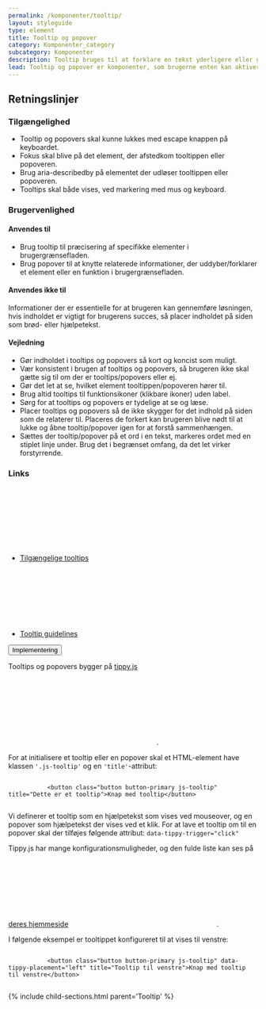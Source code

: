 ```yaml
---
permalink: /komponenter/tooltip/
layout: styleguide
type: element
title: Tooltip og popover
category: Komponenter_category
subcategory: Komponenter
description: Tooltip bruges til at forklare en tekst yderligere eller give mere information, som ikke umiddelbart er nødvendig.
lead: Tooltip og popover er komponenter, som brugerne enten kan aktiverer eller fører musen hen over for at få en kort forklaring på indhold, ord eller begreber.  
---
```

<article>
    <section>
        <h2 class="h3">Retningslinjer</h2>
        <h3 class="h4">Tilgængelighed</h3>
        <ul>
            <li>Tooltip og popovers skal kunne lukkes med escape knappen på keyboardet.</li>
            <li>Fokus skal blive på det element, der afstedkom tooltippen eller popoveren.</li>
            <li>Brug aria-describedby på elementet der udløser tooltippen eller popoveren.</li>
            <li>Tooltips skal både vises, ved markering med mus og keyboard.</li>
        </ul>
        <h3 class="h4">Brugervenlighed</h3>
        <h4 class="h5">Anvendes til</h4>
        <ul>
            <li>Brug tooltip til præcisering af specifikke elementer i brugergrænsefladen.</li>
            <li>Brug popover til at knytte relaterede informationer, der uddyber/forklarer et element eller en funktion i brugergrænsefladen.</li>
        </ul>
        <h4 class="h5">Anvendes ikke til</h4>
        <p>Informationer der er essentielle for at brugeren kan gennemføre løsningen, hvis indholdet er vigtigt for brugerens succes, så placer indholdet på siden som brød- eller hjælpetekst.</p>
        <h4 class="h5">Vejledning</h4>
        <ul>
            <li>Gør indholdet i tooltips og popovers så kort og koncist som muligt.</li>
            <li>Vær konsistent i brugen af tooltips og popovers, så brugeren ikke skal gætte sig til om der er tooltips/popovers eller ej.</li>
            <li>Gør det let at se, hvilket element tooltippen/popoveren hører til.</li>
            <li>Brug altid tooltips til funktionsikoner (klikbare ikoner) uden label.</li>
            <li>Sørg for at tooltips og popovers er tydelige at se og læse.</li>
            <li>Placer tooltips og popovers så de ikke skygger for det indhold på siden som de relaterer til. Placeres de forkert kan brugeren blive nødt til at lukke og åbne tooltip/popover igen for at forstå sammenhængen.</li>
            <li>Sættes der tooltip/popover på et ord i en tekst, markeres ordet med en stiplet linje under. Brug det i begrænset omfang, da det let virker forstyrrende.</li>
        </ul>
        <h3 class="h5">Links</h3>
        <ul class="nobullet-list">
            <li><a href="https://w3c.github.io/aria-practices/#tooltip" class="icon-link">Tilgængelige tooltips<svg class="icon-svg"><use xlink:href="#open-in-new"></use></svg></a></li>
            <li><a href="https://www.nngroup.com/articles/tooltip-guidelines/" class="icon-link">Tooltip guidelines<svg class="icon-svg"><use xlink:href="#open-in-new"></use></svg></a></li>
        </ul>
    </section>
</article>

<div class="accordion-bordered mt-7">
  <button class="button-unstyled accordion-button" aria-expanded="false" aria-controls="tooltip-code-doc">
    Implementering
  </button>
  <div id="tooltip-code-doc" class="accordion-content">
     <section>
       <p>Tooltips og popovers bygger på <a href="https://atomiks.github.io/tippyjs/" class="icon-link">tippy.js<svg class="icon-svg"><use xlink:href="#open-in-new"></use></svg></a>.</p>
       <p>For at initialisere et tooltip eller en popover skal et HTML-element have klassen <code>'.js-tooltip'</code> og en <code>'title'</code>-attribut:</p>
       <div class="code-highlight">
         <code>
           &lt;button class="button button-primary js-tooltip" title="Dette er et tooltip"&gt;Knap med tooltip&lt;/button&gt;	
         </code> 
       </div>
       <p>Vi definerer et tooltip som en hjælpetekst som vises ved mouseover, og en popover som hjælpetekst der vises ved et klik. For at lave et tooltip om til en popover skal der tilføjes følgende attribut: <code>data-tippy-trigger="click"</code></p>
       <p>Tippy.js har mange konfigurationsmuligheder, og den fulde liste kan ses på <a href="https://atomiks.github.io/tippyjs/" class="icon-link">deres hjemmeside<svg class="icon-svg"><use xlink:href="#open-in-new"></use></svg></a>.</p>
       <p>I følgende eksempel er tooltippet konfigureret til at vises til venstre: </p>
       <div class="code-highlight">
         <code>
           &lt;button class="button button-primary js-tooltip" data-tippy-placement="left" title="Tooltip til venstre"&gt;Knap med tooltip til venstre&lt;/button&gt;
         </code>
       </div>
     </section>
  </div>
</div>

{% include child-sections.html parent='Tooltip' %}

